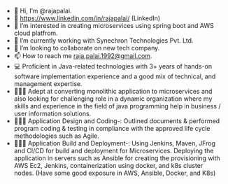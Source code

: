 - 👋 Hi, I’m @rajapalai.
- 🔗 https://www.linkedin.com/in/rajapalai/ (LinkedIn)
- 👀 I’m interested in creating microservices using spring boot and AWS cloud platfrom.
- 🌱 I’m currently working with Synechron Technologies Pvt. Ltd.
- 💞️ I’m looking to collaborate on new tech company.
- 📫 How to reach me raja.palai.1992@gmail.com.
- 💻 Proficient in Java-related technologies with 3+ years of hands-on software implementation experience and a good mix of technical, and management expertise.
- 🧑🏻‍💻 Adept at converting monolithic application to microservices and also looking for challenging 
      role in a dynamic organization where my skills and experience in the field of java programming 
      help in business / user information solutions.
- 🧑🏻‍💻 Application Design and Coding-: Outlined documents & performed program coding & testing in 
     compliance with the approved life cycle methodologies such as Agile.
- 🧑🏻‍💻 Application Build and Deployment-: Using Jenkins, Maven, JFrog and CI/CD for build and 
     deployment for Microservices. Deploying the application in servers such as Ansible for creating 
     the provisioning with AWS Ec2, Jenkins, containerization using docker, and k8s cluster nodes. 
     (Have some good exposure in AWS, Ansible, Docker, and K8s)
<!---
rajapalai/rajapalai is a ✨ special ✨ repository because its `README.md` (this file) appears on your GitHub profile.
You can click the Preview link to take a look at your changes.
--->
